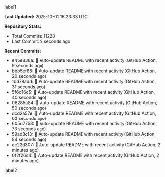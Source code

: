 
label1 
<!-- ACTIVITY_START -->
**Last Updated:** 2025-10-01 16:23:33 UTC

**Repository Stats:**
- Total Commits: 11220
- Last Commit: 9 seconds ago

**Recent Commits:**
- e45e838a: 🤖 Auto-update README with recent activity (GitHub Action, 9 seconds ago)
- bbb5ef88: 🤖 Auto-update README with recent activity (GitHub Action, 20 seconds ago)
- 1bd78add: 🤖 Auto-update README with recent activity (GitHub Action, 31 seconds ago)
- 5f6d16c5: 🤖 Auto-update README with recent activity (GitHub Action, 40 seconds ago)
- 06285a84: 🤖 Auto-update README with recent activity (GitHub Action, 50 seconds ago)
- dcd2a57e: 🤖 Auto-update README with recent activity (GitHub Action, 63 seconds ago)
- 605d7753: 🤖 Auto-update README with recent activity (GitHub Action, 73 seconds ago)
- 59ad8c13: 🤖 Auto-update README with recent activity (GitHub Action, 84 seconds ago)
- ec22d307: 🤖 Auto-update README with recent activity (GitHub Action, 2 minutes ago)
- 0f2f26c4: 🤖 Auto-update README with recent activity (GitHub Action, 2 minutes ago)
<!-- ACTIVITY_END -->

label2
